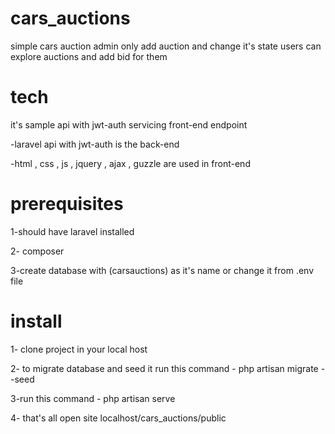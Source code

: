 # cars_auctions
simple cars auction admin only add auction and change it's state users can explore auctions and add bid for them 

# tech 
it's sample api with jwt-auth servicing front-end endpoint 

-laravel api with jwt-auth is the back-end 

-html , css , js , jquery , ajax , guzzle are used in front-end 

# prerequisites
1-should have laravel installed 

2- composer 

3-create database with (carsauctions) as it's name or change it from .env file

# install
1- clone project in your local host 

2- to migrate database and seed it run this command
    - php artisan migrate --seed

3-run this command 
    - php artisan serve

4- that's all open site localhost/cars_auctions/public


